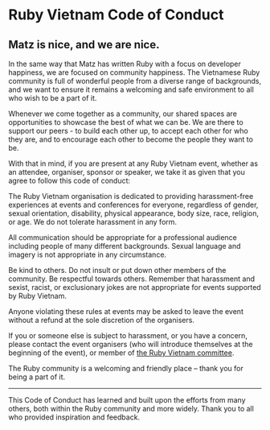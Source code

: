 # Ruby Vietnam Code of Conduct

## Matz is nice, and we are nice.

In the same way that Matz has written Ruby with a focus on developer happiness, we are focused on community happiness. The Vietnamese Ruby community is full of wonderful people from a diverse range of backgrounds, and we want to ensure it remains a welcoming and safe environment to all who wish to be a part of it.

Whenever we come together as a community, our shared spaces are opportunities to showcase the best of what we can be. We are there to support our peers - to build each other up, to accept each other for who they are, and to encourage each other to become the people they want to be.

With that in mind, if you are present at any Ruby Vietnam event, whether as an attendee, organiser, sponsor or speaker, we take it as given that you agree to follow this code of conduct:

The Ruby Vietnam organisation is dedicated to providing harassment-free experiences at events and conferences for everyone, regardless of gender, sexual orientation, disability, physical appearance, body size, race, religion, or age. We do not tolerate harassment in any form.

All communication should be appropriate for a professional audience including people of many different backgrounds. Sexual language and imagery is not appropriate in any circumstance.

Be kind to others. Do not insult or put down other members of the community. Be respectful towards others. Remember that harassment and sexist, racist, or exclusionary jokes are not appropriate for events supported by Ruby Vietnam.

Anyone violating these rules at events may be asked to leave the event without a refund at the sole discretion of the organisers.

If you or someone else is subject to harassment, or you have a concern, please contact the event organisers (who will introduce themselves at the beginning of the event), or member of [the Ruby Vietnam committee](/committee-members.html).

The Ruby community is a welcoming and friendly place – thank you for being a part of it.

- - -

This Code of Conduct has learned and built upon the efforts from many others, both within the Ruby community and more widely. Thank you to all who provided inspiration and feedback.
